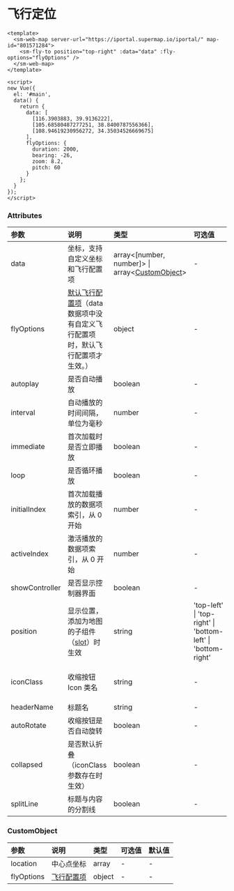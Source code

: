 # 飞行定位

<sm-iframe src="https://iclient.supermap.io/examples/component/components_flyTo_vue.html"></sm-iframe>

```vue
<template>
  <sm-web-map server-url="https://iportal.supermap.io/iportal/" map-id="801571284">
    <sm-fly-to position="top-right" :data="data" :fly-options="flyOptions" />
  </sm-web-map>
</template>

<script>
new Vue({
  el: '#main',
  data() {
    return {
      data: [
        [116.3903883, 39.9136222],
        [105.68580487277251, 38.8400787556366],
        [108.94619230956272, 34.35034526669675]
      ],
      flyOptions: {
        duration: 2000,
        bearing: -26,
        zoom: 8.2,
        pitch: 60
      }
    };
  }
});
</script>
```

### Attributes

| 参数           | 说明                                                                            | 类型                                                                       | 可选值                                                       | 默认值                          |
| :------------- | :------------------------------------------------------------------------------ | :------------------------------------------------------------------------- | :----------------------------------------------------------- | :------------------------------ |
| data           | 坐标，支持自定义坐标和飞行配置项                                                | array<[number, number]> \| array<<a href="#customobject">CustomObject</a>> | -                                                            | -                               |
| flyOptions     | [默认飞行配置项](https://docs.mapbox.com/mapbox-gl-js/api/map/#map#flyto)（data 数据项中没有自定义飞行配置项时，默认飞行配置项才生效。）       | object                                                                     | -                                                            | -                               |
| autoplay       | 是否自动播放                                                                    | boolean                                                                    | -                                                            | true                            |
| interval       | 自动播放的时间间隔，单位为毫秒                                                  | number                                                                     | -                                                            | 3000                            |
| immediate      | 首次加载时是否立即播放                                                            | boolean                                                                    | -                                                            | false                           |
| loop           | 是否循环播放                                                                    | boolean                                                                    | -                                                            | true                            |
| initialIndex   | 首次加载播放的数据项索引，从 0 开始                                           | number                                                                     | -                                                            | 0                               |
| activeIndex    | 激活播放的数据项索引，从 0 开始                                               | number                                                                     | -                                                            | -                               |
| showController | 是否显示控制器界面                                                              | boolean                                                                    | -                                                            | true                            |
| position       | 显示位置，添加为地图的子组件（[slot](https://cn.vuejs.org/v2/api/#slot)）时生效 | string                                                                     | 'top-left' \| 'top-right' \| 'bottom-left' \| 'bottom-right' | 'top-left'                      |
| iconClass      | 收缩按钮 Icon 类名                                                              | string                                                                     | -                                                            | 'sm-components-icon-layer-list' |
| headerName     | 标题名                                                                          | string                                                                     | -                                                            | '飞行定位'                      |
| autoRotate     | 收缩按钮是否自动旋转                                                            | boolean                                                                    | -                                                            | false                           |
| collapsed      | 是否默认折叠（iconClass 参数存在时生效）                                        | boolean                                                                    | -                                                            | true                            |
| splitLine      | 标题与内容的分割线                                                              | boolean                                                                    | -                                                            | false                           |

### CustomObject

| 参数       | 说明                                                                  | 类型   | 可选值 | 默认值 |
| :--------- | :-------------------------------------------------------------------- | :----- | :----- | :----- |
| location   | 中心点坐标                                                            | array  | -      | -      |
| flyOptions | [飞行配置项](https://docs.mapbox.com/mapbox-gl-js/api/map/#map#flyto) | object | -      | -      |
